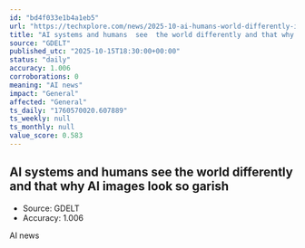 ```yaml
---
id: "bd4f033e1b4a1eb5"
url: "https://techxplore.com/news/2025-10-ai-humans-world-differently-images.html"
title: "AI systems and humans  see  the world differently and that why AI images look so garish"
source: "GDELT"
published_utc: "2025-10-15T18:30:00+00:00"
status: "daily"
accuracy: 1.006
corroborations: 0
meaning: "AI news"
impact: "General"
affected: "General"
ts_daily: "1760570020.607889"
ts_weekly: null
ts_monthly: null
value_score: 0.583
---
```

## AI systems and humans  see  the world differently and that why AI images look so garish

- Source: GDELT
- Accuracy: 1.006

AI news
